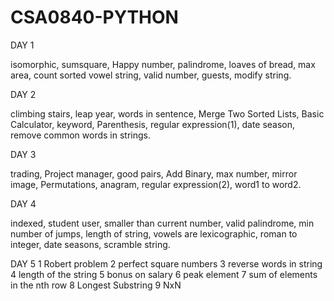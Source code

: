# CSA0840-PYTHON
DAY 1

isomorphic, sumsquare, Happy number, palindrome, loaves of bread, max area, count sorted vowel string, valid number, guests, modify string.

DAY 2

climbing stairs, leap year, words in sentence, Merge Two Sorted Lists, Basic Calculator, keyword, Parenthesis, regular expression(1), date season, remove common words in strings.

DAY 3

trading, Project manager, good pairs, Add Binary, max number, mirror image, Permutations, anagram, regular expression(2), word1 to word2.

DAY 4

indexed, student user, smaller than current number, valid palindrome, min number of jumps, length of string, vowels are lexicographic, roman to integer, date seasons, scramble string.

DAY 5
1 Robert problem 2 perfect square numbers 3 reverse words in string 4 length of the string 5 bonus on salary 6 peak element 7 sum of elements in the nth row 8 Longest Substring 9 NxN
